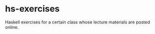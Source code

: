 hs-exercises
============

Haskell exercises for a certain class whose lecture materials are posted online.
